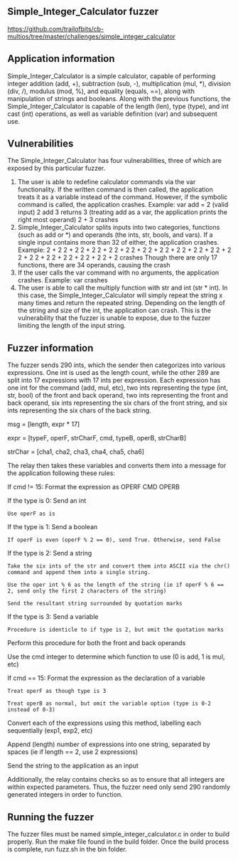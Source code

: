 ## Simple_Integer_Calculator fuzzer
https://github.com/trailofbits/cb-multios/tree/master/challenges/simple_integer_calculator

## Application information
Simple_Integer_Calculator is a simple calculator, capable of performing integer addition (add, +), subtraction (sub, -), multiplication (mul, *), division (div, /), modulus (mod, %), and equality (equals, ==), along with manipulation of strings and booleans. Along with the previous functions, the Simple_Integer_Calculator is capable of the length (len), type (type), and int cast (int) operations, as well as variable definition (var) and subsequent use.

## Vulnerabilities
The Simple_Integer_Calculator has four vulnerabilities, three of which are exposed by this particular fuzzer.
1. The user is able to redefine calculator commands via the var functionality. If the written command is then called, the application treats it as a variable instead of the command. However, if the symbolic command is called, the application crashes.
    Example: var add = 2 (valid input)
         2 add 3 returns 3 (treating add as a var, the application prints the right most operand)
         2 + 3 crashes
2. Simple_Integer_Calculator splits inputs into two categories, functions (such as add or *) and operands (the ints, str, bools, and vars). If a single input contains more than 32 of either, the application crashes.
    Example: 2 + 2 2 + 2 2 + 2 2 + 2 2 + 2 2 + 2 2 + 2 2 + 2 2 + 2 2 + 2 2 + 2 2 + 2 2 + 2 2 + 2 2 + 2 2 + 2 2 + 2 crashes
         Though there are only 17 functions, there are 34 operands, causing the crash
3. If the user calls the var command with no arguments, the application crashes.
    Example: var crashes
4. The user is able to call the multiply function with str and int (str * int). In this case, the Simple_Integer_Calculator will simply repeat the string x many times and return the repeated string. Depending on the length of the string and size of the int, the application can crash. This is the vulnerability that the fuzzer is unable to expose, due to the fuzzer limiting the length of the input string.

## Fuzzer information
The fuzzer sends 290 ints, which the sender then categorizes into various expressions. One int is used as the length count, while the other 289 are split into 17 expressions with 17 ints per expression. Each expression has one int for the command (add, mul, etc), two ints representing the type (int, str, bool) of the front and back operand, two ints representing the front and back operand, six ints representing the six chars of the front string, and six ints representing the six chars of the back string.

msg = [length, expr * 17]

expr = [typeF, operF, strCharF, cmd, typeB, operB, strCharB]

strChar = [cha1, cha2, cha3, cha4, cha5, cha6]

The relay then takes these variables and converts them into a message for the application following these rules:

If cmd != 15: Format the expression as OPERF CMD OPERB

If the type is 0: Send an int

    Use operF as is

If the type is 1: Send a boolean

    If operF is even (operF % 2 == 0), send True. Otherwise, send False

If the type is 2: Send a string
 
    Take the six ints of the str and convert them into ASCII via the chr() command and append them into a single string.

    Use the oper int % 6 as the length of the string (ie if operF % 6 == 2, send only the first 2 characters of the string)

    Send the resultant string surrounded by quotation marks

If the type is 3: Send a variable

    Procedure is identicle to if type is 2, but omit the quotation marks

Perform this procedure for both the front and back operands

Use the cmd integer to determine which function to use (0 is add, 1 is mul, etc)

If cmd == 15: Format the expression as the declaration of a variable

    Treat operF as though type is 3

    Treat operB as normal, but omit the variable option (type is 0-2 instead of 0-3)

Convert each of the expressions using this method, labelling each sequentially (exp1, exp2, etc)

Append (length) number of expressions into one string, separated by spaces (ie if length == 2, use 2 expressions)

Send the string to the application as an input

Additionally, the relay contains checks so as to ensure that all integers are within expected parameters. Thus, the fuzzer need only send 290 randomly generated integers in order to function.

## Running the fuzzer
The fuzzer files must be named simple_integer_calculator.c in order to build properly. Run the make file found in the build folder. Once the build process is complete, run fuzz.sh in the bin folder.
